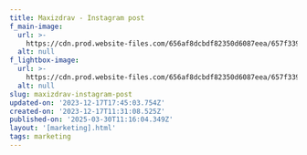 ```yaml
---
title: Maxizdrav - Instagram post
f_main-image:
  url: >-
    https://cdn.prod.website-files.com/656af8dcbdf82350d6087eea/657f3397b452e23ec9de8b25_marketing_03.webp
  alt: null
f_lightbox-image:
  url: >-
    https://cdn.prod.website-files.com/656af8dcbdf82350d6087eea/657f339c1f17d5781e611b3b_marketing_03(x03).webp
  alt: null
slug: maxizdrav-instagram-post
updated-on: '2023-12-17T17:45:03.754Z'
created-on: '2023-12-17T11:31:08.525Z'
published-on: '2025-03-30T11:16:04.349Z'
layout: '[marketing].html'
tags: marketing
---
```



